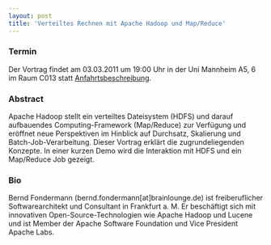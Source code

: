 ```yaml
---
layout: post
title: 'Verteiltes Rechnen mit Apache Hadoop und Map/Reduce'
---
```


### Termin

Der Vortrag findet am 03.03.2011 um 19:00 Uhr in der Uni Mannheim A5, 6 im Raum C013 statt [Anfahrtsbeschreibung](/getting-there).

### Abstract

Apache Hadoop stellt ein verteiltes Dateisystem (HDFS) und darauf aufbauendes Computing-Framework (Map/Reduce) zur Verfügung und eröffnet neue Perspektiven im Hinblick auf Durchsatz, Skalierung und Batch-Job-Verarbeitung. Dieser Vortrag erklärt die zugrundeliegenden Konzepte. In einer kurzen Demo wird die Interaktion mit HDFS und ein Map/Reduce Job gezeigt.

### Bio

Bernd Fondermann (bernd.fondermann[at]brainlounge.de) ist freiberuflicher Softwarearchitekt und Consultant in Frankfurt a. M. Er beschäftigt sich mit innovativen Open-Source-Technologien wie Apache Hadoop und Lucene und ist Member der Apache Software Foundation und Vice President Apache Labs.
